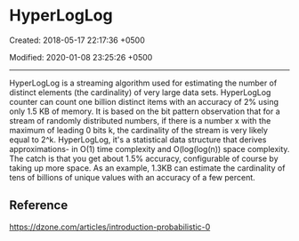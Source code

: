 # HyperLogLog

Created: 2018-05-17 22:17:36 +0500

Modified: 2020-01-08 23:25:26 +0500

---

HyperLogLog is a streaming algorithm used for estimating the number of distinct elements (the cardinality) of very large data sets. HyperLogLog counter can count one billion distinct items with an accuracy of 2% using only 1.5 KB of memory. It is based on the bit pattern observation that for a stream of randomly distributed numbers, if there is a number x with the maximum of leading 0 bits k, the cardinality of the stream is very likely equal to 2^k.
HyperLogLog, it's a statistical data structure that derives approximations- in O(1) time complexity and O(log(log(n)) space complexity. The catch is that you get about 1.5% accuracy, configurable of course by taking up more space. As an example, 1.3KB can estimate the cardinality of tens of billions of unique values with an accuracy of a few percent.
## Reference

<https://dzone.com/articles/introduction-probabilistic-0>
